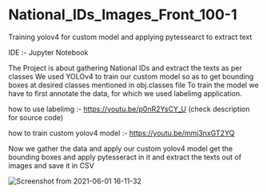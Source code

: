 # National_IDs_Images_Front_100-1
Training yolov4 for custom model and applying pytessearct to extract text


IDE :- Jupyter Notebook

The Project is about gathering National IDs and extract the texts as per classes
We used YOLOv4 to train our custom model so as to get bounding boxes at desired classes mentioned in obj.classes file
To train the model we have to first annotate the data, for which we used labelimg application.


how to use labelimg :- https://youtu.be/p0nR2YsCY_U (check description for source code)

how to train custom yolov4 model :- https://youtu.be/mmj3nxGT2YQ

Now we gather the data and apply our custom yolov4 model get the bounding boxes and apply pytesseract in it and extract the texts out of images and save it in CSV 

![Screenshot from 2021-06-01 16-11-32](https://user-images.githubusercontent.com/78467404/120310565-25fbcd80-c2f4-11eb-81ee-cdb02bd7efa4.png)

